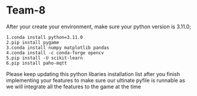 # Team-8

After your create your environment, make sure your python version is 3.11.0; 
	
	1.conda install python=3.11.0
	2.pip install pygame
	3.conda install numpy matplotlib pandas
	4.conda install -c conda-forge opencv
	5.pip install -U scikit-learn
 	6.pip install paho-mqtt

Please keep updating this python libaries installation list after you finish implementing your features to make sure our ultinate pyfile is runnable as we will integrate all the features to the game at the time
